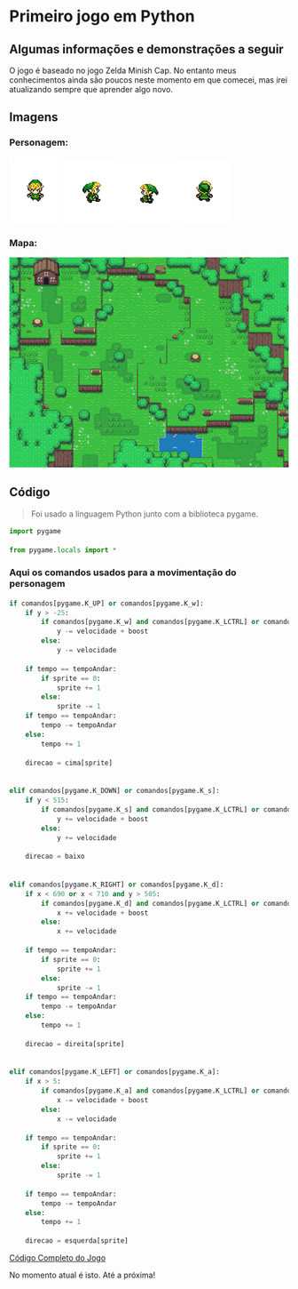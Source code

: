 # Primeiro jogo em Python

## Algumas informações e demonstrações a seguir

O jogo é baseado no jogo Zelda Minish Cap.
No entanto meus conhecimentos ainda são poucos neste momento em que comecei, mas irei atualizando sempre que aprender algo novo.

## Imagens

### Personagem:

![Personagem](Imagens/linkbaixo2.png)
![Personagem](Imagens/linkdireita1.png)
![Personagem](Imagens/linkesquerda1.png)
![Personagem](Imagens/linkcima1.png)

### Mapa:

![Mapa](Imagens/mapa.png)

## Código

> Foi usado a linguagem Python junto com a biblioteca pygame.

~~~~python
import pygame

from pygame.locals import *
~~~~
### Aqui os comandos usados para a movimentação do personagem
~~~~python
if comandos[pygame.K_UP] or comandos[pygame.K_w]:
    if y > -25:
        if comandos[pygame.K_w] and comandos[pygame.K_LCTRL] or comandos[pygame.K_UP] and comandos[pygame.K_LCTRL]:
            y -= velocidade + boost
        else:
            y -= velocidade
    
    if tempo == tempoAndar:
        if sprite == 0:
            sprite += 1
        else:
            sprite -= 1
    if tempo == tempoAndar:
        tempo -= tempoAndar
    else:
        tempo += 1
    
    direcao = cima[sprite]
    
        
elif comandos[pygame.K_DOWN] or comandos[pygame.K_s]:
    if y < 515:
        if comandos[pygame.K_s] and comandos[pygame.K_LCTRL] or comandos[pygame.K_DOWN] and comandos[pygame.K_LCTRL]:
            y += velocidade + boost
        else:
            y += velocidade
    
    direcao = baixo
    
    
elif comandos[pygame.K_RIGHT] or comandos[pygame.K_d]:
    if x < 690 or x < 710 and y > 505:
        if comandos[pygame.K_d] and comandos[pygame.K_LCTRL] or comandos[pygame.K_RIGHT] and comandos[pygame.K_LCTRL]:
            x += velocidade + boost
        else:
            x += velocidade
    
    if tempo == tempoAndar:
        if sprite == 0:
            sprite += 1
        else:
            sprite -= 1
    if tempo == tempoAndar:
        tempo -= tempoAndar
    else:
        tempo += 1
        
    direcao = direita[sprite]
    
    
elif comandos[pygame.K_LEFT] or comandos[pygame.K_a]:
    if x > 5:
        if comandos[pygame.K_a] and comandos[pygame.K_LCTRL] or comandos[pygame.K_LEFT] and comandos[pygame.K_LCTRL]:
            x -= velocidade + boost
        else:
            x -= velocidade
    
    if tempo == tempoAndar:
        if sprite == 0:
            sprite += 1
        else:
            sprite -= 1
    
    if tempo == tempoAndar:
        tempo -= tempoAndar
    else:
        tempo += 1
        
    direcao = esquerda[sprite]
~~~~

[Código Completo do Jogo](jogo_parte1.py)

No momento atual é isto.
Até a próxima!
